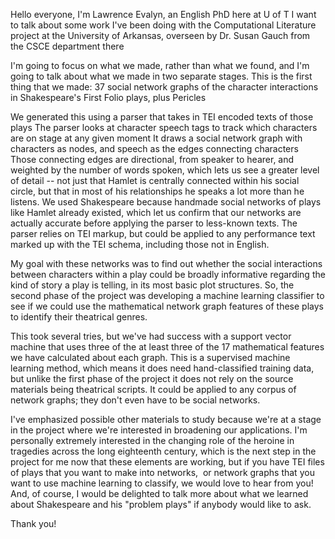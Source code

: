 Hello everyone, I'm Lawrence Evalyn, an English PhD here at U of T
I want to talk about some work I've been doing with the Computational Literature project at the University of Arkansas, overseen by Dr. Susan Gauch from the CSCE department there

I'm going to focus on what we made, rather than what we found, and I'm going to talk about what we made in two separate stages.
This is the first thing that we made: 37 social network graphs of the character interactions in Shakespeare's First Folio plays, plus Pericles

We generated this using a parser that takes in TEI encoded texts of those plays
The parser looks at character speech tags to track which characters are on stage at any given moment
It draws a social network graph with characters as nodes, and speech as the edges connecting characters
Those connecting edges are directional, from speaker to hearer, and weighted by the number of words spoken, which lets us see a greater level of detail -- not just that Hamlet is centrally connected within his social circle, but that in most of his relationships he speaks a lot more than he listens.
We used Shakespeare because handmade social networks of plays like Hamlet already existed, which let us confirm that our networks are actually accurate before applying the parser to less-known texts.
The parser relies on TEI markup, but could be applied to any performance text marked up with the TEI schema, including those not in English.

My goal with these networks was to find out whether the social interactions between characters within a play could be broadly informative regarding the kind of story a play is telling, in its most basic plot structures.
So, the second phase of the project was developing a machine learning classifier to see if we could use the mathematical network graph features of these plays to identify their theatrical genres.

This took several tries, but we've had success with a support vector machine that uses three of the at least three of the 17 mathematical features we have calculated about each graph. 
This is a supervised machine learning method, which means it does need hand-classified training data,
but unlike the first phase of the project it does not rely on the source materials being theatrical scripts.
It could be applied to any corpus of network graphs; they don't even have to be social networks.

I've emphasized possible other materials to study because we're at a stage in the project where we're interested in broadening our applications. I'm personally extremely interested in the changing role of the heroine in tragedies across the long eighteenth century, which is the next step in the project for me now that these elements are working,
but if you have TEI files of plays that you want to make into networks,  or network graphs that you want to use machine learning to classify, we would love to hear from you!
And, of course, I would be delighted to talk more about what we learned about Shakespeare and his "problem plays" if anybody would like to ask.

Thank you!